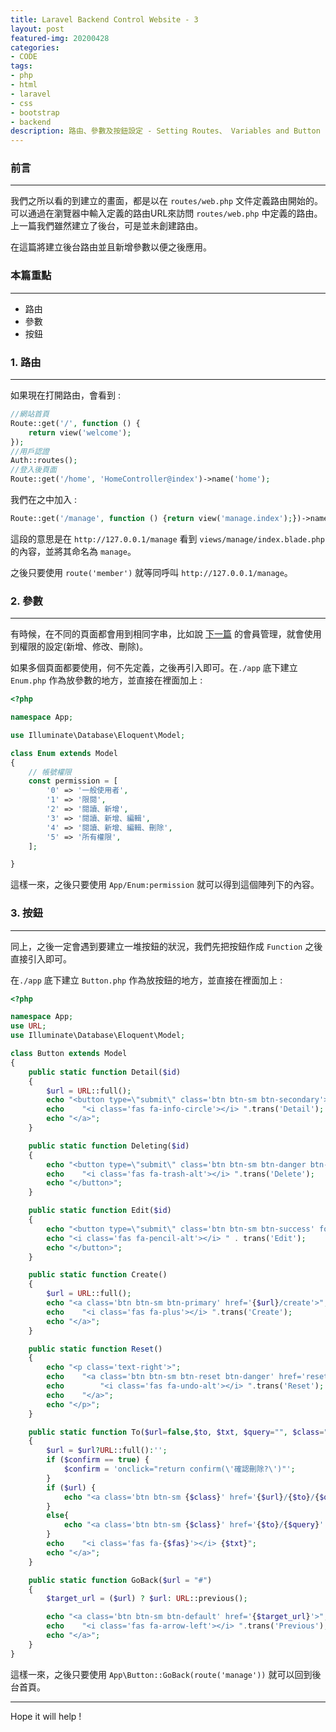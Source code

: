 ```yaml
---
title: Laravel Backend Control Website - 3
layout: post
featured-img: 20200428
categories:
- CODE
tags:
- php
- html
- laravel
- css
- bootstrap
- backend
description: 路由、參數及按鈕設定 - Setting Routes、 Variables and Button
---
```


### 前言
---

我們之所以看的到建立的畫面，都是以在 `routes/web.php` 文件定義路由開始的。可以通過在瀏覽器中輸入定義的路由URL來訪問 `routes/web.php` 中定義的路由。上一篇我們雖然建立了後台，可是並未創建路由。

在這篇將建立後台路由並且新增參數以便之後應用。

### 本篇重點
---
* 路由
* 參數
* 按鈕

### 1. 路由
---
如果現在打開路由，會看到 :

```php
//網站首頁
Route::get('/', function () {
    return view('welcome');
});
//用戶認證
Auth::routes();
//登入後頁面
Route::get('/home', 'HomeController@index')->name('home');
```
我們在之中加入 :

```php
Route::get('/manage', function () {return view('manage.index');})->name('manage');
```
這段的意思是在 `http://127.0.0.1/manage` 看到 `views/manage/index.blade.php` 的內容，並將其命名為 `manage`。

之後只要使用 `route('member')` 就等同呼叫 `http://127.0.0.1/manage`。

### 2. 參數
---

有時候，在不同的頁面都會用到相同字串，比如說 [下一篇](https://jhuei.com/laravel-myweb-4/) 的會員管理，就會使用到權限的設定(新增、修改、刪除)。

如果多個頁面都要使用，何不先定義，之後再引入即可。在`./app` 底下建立 `Enum.php` 作為放參數的地方，並直接在裡面加上 :

```php
<?php

namespace App;

use Illuminate\Database\Eloquent\Model;

class Enum extends Model
{
    // 帳號權限
    const permission = [
        '0' => '一般使用者',
        '1' => '限閱',
        '2' => '閱讀、新增',
        '3' => '閱讀、新增、編輯',
        '4' => '閱讀、新增、編輯、刪除',
        '5' => '所有權限',
    ];

}

```
這樣一來，之後只要使用 `App/Enum:permission` 就可以得到這個陣列下的內容。

### 3. 按鈕
---
同上，之後一定會遇到要建立一堆按鈕的狀況，我們先把按鈕作成  `Function` 之後直接引入即可。

在`./app` 底下建立 `Button.php` 作為放按鈕的地方，並直接在裡面加上 :

```php
<?php

namespace App;
use URL;
use Illuminate\Database\Eloquent\Model;

class Button extends Model
{
	public static function Detail($id)
	{
		$url = URL::full();
		echo "<button type=\"submit\" class='btn btn-sm btn-secondary'>";
		echo 	"<i class='fas fa-info-circle'></i> ".trans('Detail');
		echo "</a>";
	}

	public static function Deleting($id)
	{
		echo "<button type=\"submit\" class='btn btn-sm btn-danger btn-delete' onclick='return confirm(\"確認刪除?\")'>";
		echo 	"<i class='fas fa-trash-alt'></i> ".trans('Delete');
		echo "</button>";
	}

	public static function Edit($id)
	{
		echo "<button type=\"submit\" class='btn btn-sm btn-success' formtarget='_blank'>";
		echo "<i class='fas fa-pencil-alt'></i> " . trans('Edit');
		echo "</button>";
	}

	public static function Create()
	{
		$url = URL::full();
		echo "<a class='btn btn-sm btn-primary' href='{$url}/create'>";
		echo 	"<i class='fas fa-plus'></i> ".trans('Create');
		echo "</a>";
	}

	public static function Reset()
	{
		echo "<p class='text-right'>";
		echo	"<a class='btn btn-sm btn-reset btn-danger' href='reset.php'>";
		echo		"<i class='fas fa-undo-alt'></i> ".trans('Reset');
		echo 	"</a>";
		echo "</p>";
	}

	public static function To($url=false,$to, $txt, $query="", $class="btn-secondary", $fas="list-ol", $confirm=false)
	{
		$url = $url?URL::full():'';
		if ($confirm == true) {
			$confirm = 'onclick="return confirm(\'確認刪除?\')"';
		}
		if ($url) {
			echo "<a class='btn btn-sm {$class}' href='{$url}/{$to}/{$query}' {$confirm}>";
		}
		else{
			echo "<a class='btn btn-sm {$class}' href='{$to}/{$query}' {$confirm}>";
		}
		echo 	"<i class='fas fa-{$fas}'></i> {$txt}";
		echo "</a>";
	}

	public static function GoBack($url = "#")
	{
		$target_url = ($url) ? $url: URL::previous();

		echo "<a class='btn btn-sm btn-default' href='{$target_url}'>";
		echo 	"<i class='fas fa-arrow-left'></i> ".trans('Previous');
		echo "</a>";
	}
}

```

這樣一來，之後只要使用 `App\Button::GoBack(route('manage'))` 就可以回到後台首頁。

---
Hope it will help !
